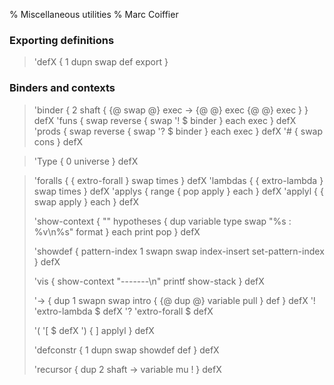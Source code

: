 % Miscellaneous utilities
% Marc Coiffier

### Exporting definitions

> 'defX { 1 dupn swap def export }

### Binders and contexts

> 'binder { 2 shaft { {@ swap @} exec -> {@ @} exec {@ @} exec } } defX
> 'funs { swap reverse { swap '! $ binder } each exec } defX
> 'prods { swap reverse { swap '? $ binder } each exec } defX
> '# { swap cons } defX

> 'Type { 0 universe } defX

> 'foralls { { extro-forall } swap times } defX
> 'lambdas { { extro-lambda } swap times } defX
> 'applys { range { pop apply } each } defX
> 'applyl { { swap apply } each } defX
> 
> 'show-context { "" hypotheses { dup variable type swap "%s : %v\n%s" format } each print pop } defX
> 
> 'showdef { pattern-index 1 swapn swap index-insert set-pattern-index } defX
> 
> 'vis { show-context "-------\n" printf show-stack } defX
> 
> '-> { dup 1 swapn swap intro { {@ dup @} variable pull } def } defX
> '! 'extro-lambda $ defX
> '? 'extro-forall $ defX
> 
> '( '[ $ defX
> ') { ] applyl } defX
> 
> 'defconstr { 1 dupn swap showdef def } defX
> 
> 'recursor { dup 2 shaft -> variable mu ! } defX
